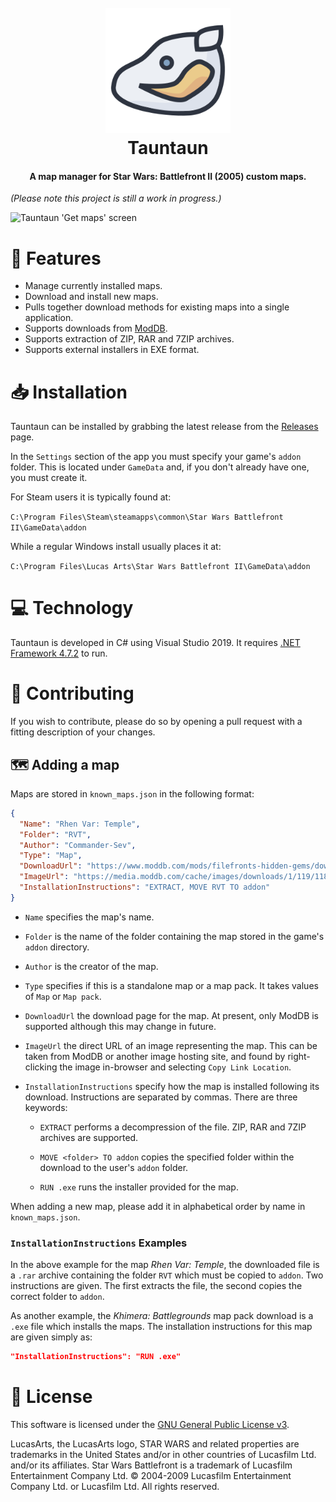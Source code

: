 <h1 align="center">
  <br>
  <img src="tauntaun-icon-250px.png" alt="Tauntaun" width="200">
  <br>
  Tauntaun
  <br>
</h1>

<h4 align="center">A map manager for Star Wars: Battlefront II (2005) custom maps.</h4>

_(Please note this project is still a work in progress.)_

![Tauntaun 'Get maps' screen](https://i.imgur.com/Di5FmPh.png)

# 🎨 Features
* Manage currently installed maps.
* Download and install new maps.
* Pulls together download methods for existing maps into a single application.
* Supports downloads from [ModDB](https://www.moddb.com/games/star-wars-battlefront-ii).
* Supports extraction of ZIP, RAR and 7ZIP archives.
* Supports external installers in EXE format.

# 📥 Installation
Tauntaun can be installed by grabbing the latest release from the [Releases](https://github.com/jamesalexatkin/tauntaun/releases) page. 

In the `Settings` section of the app you must specify your game's `addon` folder. This is located under `GameData` and, if you don't already have one, you must create it.

For Steam users it is typically found at:

`C:\Program Files\Steam\steamapps\common\Star Wars Battlefront II\GameData\addon`

While a regular Windows install usually places it at:

`C:\Program Files\Lucas Arts\Star Wars Battlefront II\GameData\addon`

# 💻 Technology

Tauntaun is developed in C# using Visual Studio 2019. It requires [.NET Framework 4.7.2](https://dotnet.microsoft.com/download/dotnet-framework/net472) to run.

# 💬 Contributing
If you wish to contribute, please do so by opening a pull request with a fitting description of your changes.

## 🗺️ Adding a map
Maps are stored in `known_maps.json` in the following format:

```json
{
  "Name": "Rhen Var: Temple",
  "Folder": "RVT",
  "Author": "Commander-Sev",
  "Type": "Map",
  "DownloadUrl": "https://www.moddb.com/mods/filefronts-hidden-gems/downloads/rhen-var-temple",
  "ImageUrl": "https://media.moddb.com/cache/images/downloads/1/119/118726/thumb_620x2000/20170217101914_1.jpg",
  "InstallationInstructions": "EXTRACT, MOVE RVT TO addon"
}
```

* `Name` specifies the map's name.

* `Folder` is the name of the folder containing the map stored in the game's `addon` directory.

* `Author` is the creator of the map.

* `Type` specifies if this is a standalone map or a map pack. It takes values of `Map` or `Map pack`.

* `DownloadUrl` the download page for the map. At present, only ModDB is supported although this may change in future.

* `ImageUrl` the direct URL of an image representing the map. This can be taken from ModDB or another image hosting site, and found by right-clicking the image in-browser and selecting `Copy Link Location`.

* `InstallationInstructions` specify how the map is installed following its download. Instructions are separated by commas. There are three keywords:

  * `EXTRACT` performs a decompression of the file. ZIP, RAR and 7ZIP archives are supported.

  * `MOVE <folder> TO addon` copies the specified folder within the download to the user's `addon` folder.

  * `RUN .exe` runs the installer provided for the map.

When adding a new map, please add it in alphabetical order by name in `known_maps.json`.

### `InstallationInstructions` Examples

In the above example for the map _Rhen Var: Temple_, the downloaded file is a `.rar` archive containing the folder `RVT` which must be copied to `addon`. Two instructions are given. The first extracts the file, the second copies the correct folder to `addon`.

As another example, the _Khimera: Battlegrounds_ map pack download is a `.exe` file which installs the maps. The installation instructions for this map are given simply as: 

```json
"InstallationInstructions": "RUN .exe"
```


# 📜 License
This software is licensed under the [GNU General Public License v3](https://www.gnu.org/licenses/gpl-3.0.html).

LucasArts, the LucasArts logo, STAR WARS and related properties are trademarks in the United States and/or in other countries of Lucasfilm Ltd. and/or its affiliates. 
Star Wars Battlefront is a trademark of Lucasfilm Entertainment Company Ltd. 
© 2004-2009 Lucasfilm Entertainment Company Ltd. or Lucasfilm Ltd. All rights reserved.

